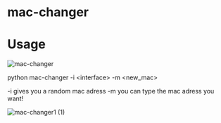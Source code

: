 # mac-changer
<h1>Usage</h1>

![mac-changer](https://user-images.githubusercontent.com/96448186/199757238-c7c73b60-a122-444b-9a9b-51a2636b6bf9.png)

 python mac-changer -i <<interfaceinterface>interface> -m <new_mac>
  
 -i gives you a random mac adress -m you can type the mac adress you want!

![mac-changer1 (1)](https://user-images.githubusercontent.com/96448186/199758473-dd3f797f-06a0-4066-bd16-0d54ed86dd60.png)
